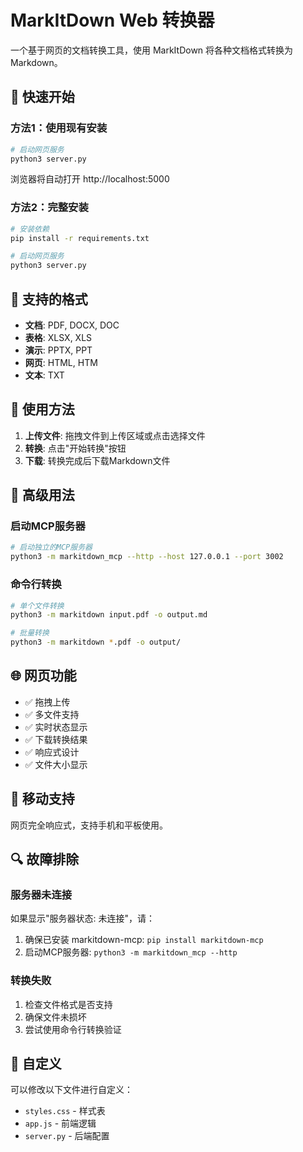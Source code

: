 # MarkItDown Web 转换器

一个基于网页的文档转换工具，使用 MarkItDown 将各种文档格式转换为 Markdown。

## 🚀 快速开始

### 方法1：使用现有安装
```bash
# 启动网页服务
python3 server.py
```
浏览器将自动打开 http://localhost:5000

### 方法2：完整安装
```bash
# 安装依赖
pip install -r requirements.txt

# 启动网页服务
python3 server.py
```

## 📁 支持的格式

- **文档**: PDF, DOCX, DOC
- **表格**: XLSX, XLS
- **演示**: PPTX, PPT
- **网页**: HTML, HTM
- **文本**: TXT

## 🎯 使用方法

1. **上传文件**: 拖拽文件到上传区域或点击选择文件
2. **转换**: 点击"开始转换"按钮
3. **下载**: 转换完成后下载Markdown文件

## 🔧 高级用法

### 启动MCP服务器
```bash
# 启动独立的MCP服务器
python3 -m markitdown_mcp --http --host 127.0.0.1 --port 3002
```

### 命令行转换
```bash
# 单个文件转换
python3 -m markitdown input.pdf -o output.md

# 批量转换
python3 -m markitdown *.pdf -o output/
```

## 🌐 网页功能

- ✅ 拖拽上传
- ✅ 多文件支持
- ✅ 实时状态显示
- ✅ 下载转换结果
- ✅ 响应式设计
- ✅ 文件大小显示

## 📱 移动支持

网页完全响应式，支持手机和平板使用。

## 🔍 故障排除

### 服务器未连接
如果显示"服务器状态: 未连接"，请：
1. 确保已安装 markitdown-mcp: `pip install markitdown-mcp`
2. 启动MCP服务器: `python3 -m markitdown_mcp --http`

### 转换失败
1. 检查文件格式是否支持
2. 确保文件未损坏
3. 尝试使用命令行转换验证

## 🎨 自定义

可以修改以下文件进行自定义：
- `styles.css` - 样式表
- `app.js` - 前端逻辑
- `server.py` - 后端配置